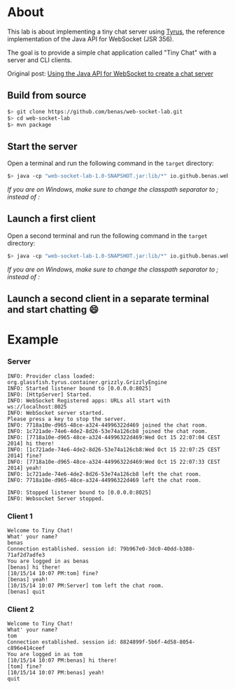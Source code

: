 # About

This lab is about implementing a tiny chat server using [Tyrus](https://tyrus.java.net/), the reference implementation of the Java API for WebSocket (JSR 356).

The goal is to provide a simple chat application called "Tiny Chat" with a server and CLI clients.

Original post: [Using the Java API for WebSocket to create a chat server](http://benas.github.io/2016/02/21/using-the-java-api-for-webSocket-to-create-a-chat-server.html)

## Build from source

```bash
$> git clone https://github.com/benas/web-socket-lab.git
$> cd web-socket-lab
$> mvn package
```

## Start the server

Open a terminal and run the following command in the `target` directory:

```bash
$> java -cp "web-socket-lab-1.0-SNAPSHOT.jar:lib/*" io.github.benas.websocket.server.Server
```

_If you are on Windows, make sure to change the classpath separator to ; instead of :_

## Launch a first client

Open a second terminal and run the following command in the `target` directory:

```bash
$> java -cp "web-socket-lab-1.0-SNAPSHOT.jar:lib/*" io.github.benas.websocket.client.Client
```

_If you are on Windows, make sure to change the classpath separator to ; instead of :_

## Launch a second client in a separate terminal and start chatting :smile:

# Example

### Server

```
INFO: Provider class loaded: org.glassfish.tyrus.container.grizzly.GrizzlyEngine
INFO: Started listener bound to [0.0.0.0:8025]
INFO: [HttpServer] Started.
INFO: WebSocket Registered apps: URLs all start with ws://localhost:8025
INFO: WebSocket server started.
Please press a key to stop the server.
INFO: 7718a10e-d965-48ce-a324-44996322d469 joined the chat room.
INFO: 1c721ade-74e6-4de2-8d26-53e74a126cb8 joined the chat room.
INFO: [7718a10e-d965-48ce-a324-44996322d469:Wed Oct 15 22:07:04 CEST 2014] hi there!
INFO: [1c721ade-74e6-4de2-8d26-53e74a126cb8:Wed Oct 15 22:07:25 CEST 2014] fine?
INFO: [7718a10e-d965-48ce-a324-44996322d469:Wed Oct 15 22:07:33 CEST 2014] yeah!
INFO: 1c721ade-74e6-4de2-8d26-53e74a126cb8 left the chat room.
INFO: 7718a10e-d965-48ce-a324-44996322d469 left the chat room.

INFO: Stopped listener bound to [0.0.0.0:8025]
INFO: Websocket Server stopped.
```

### Client 1

```
Welcome to Tiny Chat!
What' your name?
benas
Connection established. session id: 79b967e0-3dc0-40dd-b380-71af2d7adfe3
You are logged in as benas
[benas] hi there!
[10/15/14 10:07 PM:tom] fine?
[benas] yeah!
[10/15/14 10:07 PM:Server] tom left the chat room.
[benas] quit
```

### Client 2

```
Welcome to Tiny Chat!
What' your name?
tom
Connection established. session id: 8824899f-5b6f-4d58-8054-c896e414ceef
You are logged in as tom
[10/15/14 10:07 PM:benas] hi there!
[tom] fine?
[10/15/14 10:07 PM:benas] yeah!
quit
```
